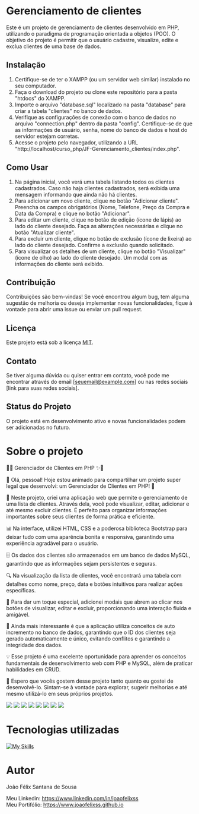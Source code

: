 # Gerenciamento de clientes

Este é um projeto de gerenciamento de clientes desenvolvido em PHP, utilizando o paradigma de programação orientada a objetos (POO). O objetivo do projeto é permitir que o usuário cadastre, visualize, edite e exclua clientes de uma base de dados.

## Instalação

1. Certifique-se de ter o XAMPP (ou um servidor web similar) instalado no seu computador.
2. Faça o download do projeto ou clone este repositório para a pasta "htdocs" do XAMPP.
3. Importe o arquivo "database.sql" localizado na pasta "database" para criar a tabela "clientes" no banco de dados.
4. Verifique as configurações de conexão com o banco de dados no arquivo "connection.php" dentro da pasta "config". Certifique-se de que as informações de usuário, senha, nome do banco de dados e host do servidor estejam corretas.
5. Acesse o projeto pelo navegador, utilizando a URL "http://localhost/curso_php/JF-Gerenciamento_clientes/index.php".

## Como Usar

1. Na página inicial, você verá uma tabela listando todos os clientes cadastrados. Caso não haja clientes cadastrados, será exibida uma mensagem informando que ainda não há clientes.
2. Para adicionar um novo cliente, clique no botão "Adicionar cliente". Preencha os campos obrigatórios (Nome, Telefone, Preço da Compra e Data da Compra) e clique no botão "Adicionar".
3. Para editar um cliente, clique no botão de edição (ícone de lápis) ao lado do cliente desejado. Faça as alterações necessárias e clique no botão "Atualizar cliente".
4. Para excluir um cliente, clique no botão de exclusão (ícone de lixeira) ao lado do cliente desejado. Confirme a exclusão quando solicitado.
5. Para visualizar os detalhes de um cliente, clique no botão "Visualizar" (ícone de olho) ao lado do cliente desejado. Um modal com as informações do cliente será exibido.

## Contribuição

Contribuições são bem-vindas! Se você encontrou algum bug, tem alguma sugestão de melhoria ou deseja implementar novas funcionalidades, fique à vontade para abrir uma issue ou enviar um pull request.

## Licença

Este projeto está sob a licença [MIT](LICENSE).

## Contato

Se tiver alguma dúvida ou quiser entrar em contato, você pode me encontrar através do email [seuemail@example.com] ou nas redes sociais [link para suas redes sociais].

## Status do Projeto

O projeto está em desenvolvimento ativo e novas funcionalidades podem ser adicionadas no futuro.

# Sobre o projeto

🚀✨ Gerenciador de Clientes em PHP ✨🚀

👋 Olá, pessoal! Hoje estou animado para compartilhar um projeto super legal que desenvolvi: um Gerenciador de Clientes em PHP! 🤩

💼 Neste projeto, criei uma aplicação web que permite o gerenciamento de uma lista de clientes. Através dela, você pode visualizar, editar, adicionar e até mesmo excluir clientes. É perfeito para organizar informações importantes sobre seus clientes de forma prática e eficiente.

📊 Na interface, utilizei HTML, CSS e a poderosa biblioteca Bootstrap para deixar tudo com uma aparência bonita e responsiva, garantindo uma experiência agradável para o usuário.

🗄️ Os dados dos clientes são armazenados em um banco de dados MySQL, garantindo que as informações sejam persistentes e seguras.

🔍 Na visualização da lista de clientes, você encontrará uma tabela com detalhes como nome, preço, data e botões intuitivos para realizar ações específicas.

👀 Para dar um toque especial, adicionei modais que abrem ao clicar nos botões de visualizar, editar e excluir, proporcionando uma interação fluida e amigável.

📝 Ainda mais interessante é que a aplicação utiliza conceitos de auto incremento no banco de dados, garantindo que o ID dos clientes seja gerado automaticamente e único, evitando conflitos e garantindo a integridade dos dados.

💡 Esse projeto é uma excelente oportunidade para aprender os conceitos fundamentais de desenvolvimento web com PHP e MySQL, além de praticar habilidades em CRUD.

🎉 Espero que vocês gostem desse projeto tanto quanto eu gostei de desenvolvê-lo. Sintam-se à vontade para explorar, sugerir melhorias e até mesmo utilizá-lo em seus próprios projetos.

<div>
  <img src="foto_updated.png">
  <img src="foto1.png">
  <img src="foto2.png">
  <img src="foto3.png">
  <img src="foto4.png">
  <img src="foto5.png">
  <img src="foto6.png">
  <img src="foto7.png">
</div>

# Tecnologias utilizadas

[![My Skills](https://skillicons.dev/icons?i=php,mysql,bootstrap,git,html,figma)](https://skillicons.dev)

# Autor

João Félix Santana de Sousa

Meu Linkedin: https://www.linkedin.com/in/joaofelixss<br>
Meu Portifólio: https://www.joaofelixss.github.io
